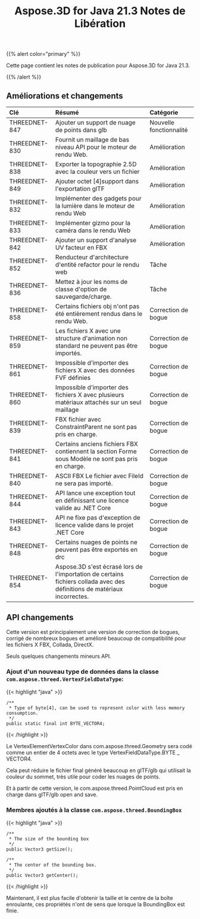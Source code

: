 ﻿---
title: Aspose.3D for Java 21.3 Notes de Libération
type: docs
weight: 10
url: /fr/java/aspose-3d-for-java-21-3-release-notes/
---
{{% alert color="primary" %}}

Cette page contient les notes de publication pour Aspose.3D for Java 21.3.

{{% /alert %}}
## **Améliorations et changements**

|**Clé**|**Résumé**|**Catégorie**|
|:- |:- |:- |
|THREEDNET-847 |Ajouter un support de nuage de points dans glb|Nouvelle fonctionnalité|
|THREEDNET-830 |Fournit un maillage de bas niveau API pour le moteur de rendu Web.|Amélioration|
|THREEDNET-838 |Exporter la topographie 2.5D avec la couleur vers un fichier|Amélioration|
|THREEDNET-849 |Ajouter octet [4]support dans l'exportation glTF|Amélioration|
|THREEDNET-832 |Implémenter des gadgets pour la lumière dans le moteur de rendu Web|Amélioration|
|THREEDNET-833 |Implémenter gizmo pour la caméra dans le rendu Web|Amélioration|
|THREEDNET-842 |Ajouter un support d'analyse UV facteur en FBX|Amélioration|
|THREEDNET-852 |Renducteur d'architecture d'entité refactor pour le rendu web|Tâche|
|THREEDNET-836 |Mettez à jour les noms de classe d'option de sauvegarde/charge.|Tâche|
|THREEDNET-858 |Certains fichiers obj n'ont pas été entièrement rendus dans le rendu Web.|Correction de bogue|
|THREEDNET-859 |Les fichiers X avec une structure d'animation non standard ne peuvent pas être importés.|Correction de bogue|
|THREEDNET-861 |Impossible d'importer des fichiers X avec des données FVF définies|Correction de bogue|
|THREEDNET-860 |Impossible d'importer des fichiers X avec plusieurs matériaux attachés sur un seul maillage|Correction de bogue|
|THREEDNET-839 |FBX fichier avec ConstraintParent ne sont pas pris en charge.|Correction de bogue|
|THREEDNET-841 |Certains anciens fichiers FBX contiennent la section Forme sous Modèle ne sont pas pris en charge.|Correction de bogue|
|THREEDNET-840 |ASCII FBX Le fichier avec FileId ne sera pas importé.|Correction de bogue|
|THREEDNET-844 |API lance une exception tout en définissant une licence valide au .NET Core|Correction de bogue|
|THREEDNET-843 |API ne fixe pas d'exception de licence valide dans le projet .NET Core|Correction de bogue|
|THREEDNET-848 |Certains nuages de points ne peuvent pas être exportés en drc|Correction de bogue|
|THREEDNET-854 |Aspose.3D s'est écrasé lors de l'importation de certains fichiers collada avec des définitions de matériaux incorrectes.|Correction de bogue|


## API changements ##


Cette version est principalement une version de correction de bogues, corrigé de nombreux bogues et amélioré beaucoup de compatibilité pour les fichiers X FBX, Collada, DirectX.


Seuls quelques changements mineurs API.

### Ajout d'un nouveau type de données dans la classe `com.aspose.threed.VertexFieldDataType`:

{{< highlight "java" >}}

    /**
     * Type of byte[4], can be used to represent color with less memory consumption.
     */
    public static final int BYTE_VECTOR4;

{{< /highlight >}}

Le VertexElementVertexColor dans com.aspose.threed.Geometry sera codé comme un entier de 4 octets avec le type VertexFieldDataType.BYTE _ VECTOR4.

Cela peut réduire le fichier final généré beaucoup en glTF/glb qui utilisait la couleur du sommet, très utile pour coder les nuages de points.

Et à partir de cette version, le com.aspose.threed.PointCloud est pris en charge dans glTF/glb open and save.



### Membres ajoutés à la classe `com.aspose.threed.BoundingBox`


{{< highlight "java" >}}

    /**
     * The size of the bounding box
     */
    public Vector3 getSize();
  
    /**
     * The center of the bounding box.
     */
    public Vector3 getCenter();

{{< /highlight >}}

Maintenant, il est plus facile d'obtenir la taille et le centre de la boîte enroulante, ces propriétés n'ont de sens que lorsque la BoundingBox est finie.

